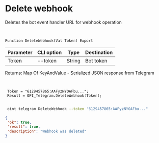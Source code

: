 ﻿---
sidebar_position: 4
---

# Delete webhook
 Deletes the bot event handler URL for webhook operation


<br/>


`Function DeleteWebhook(Val Token) Export`

 | Parameter | CLI option | Type | Destination |
 |-|-|-|-|
 | Token | --token | String | Bot token |

 
 Returns: Map Of KeyAndValue - Serialized JSON response from Telegram

<br/>




```bsl title="Code example"
 Token = "6129457865:AAFyzNYOAFbu...";
 Result = OPI_Telegram.DeleteWebhook(Token);
```
	


```sh title="CLI command example"
 
 oint telegram DeleteWebhook --token "6129457865:AAFyzNYOAFbu..."

```

```json title="Result"
{
 "ok": true,
 "result": true,
 "description": "Webhook was deleted"
}
```
